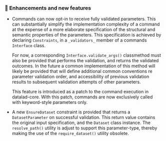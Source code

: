 ### 💫 Enhancements and new features

- Commands can now opt-in to receive fully validated parameters. This can
  substantially simplify the implementation complexity of a command at
  the expense of a more elaborate specification of the structural and
  semantic properties of the parameters. This specification is achieved
  by declaring `Constraints`, in a `_validators_` member of a commands
  `Interface` class.

  For now, a corresponding `Interface.validate_args()` classmethod must also
  be provided that performs the validation, and returns the validated outcomes.
  In the future a common implementation of this method will likely be
  provided that will define additional common conventions re parameter
  validation order, and accessibility of previous validation results to
  subsequent validation attempts of other parameters.

  This feature is introduced as a patch to the command execution in
  datalad-core. With this patch, commands are now exclusively called
  with keyword-style parameters only.

- A new `EnsureDataset` constraint is provided that returns a
  `DatasetParameter` on successful validation. This return value contains
  the original input specification, and the `Dataset` class instance.
  The `resolve_path()` utility is adjust to support this parameter-type,
  thereby making the use of the `require_dataset()` utility obsolete.

